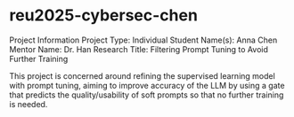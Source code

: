 # reu2025-cybersec-chen
Project Information
Project Type: Individual 
Student Name(s): Anna Chen
Mentor Name: Dr. Han
Research Title: Filtering Prompt Tuning to Avoid Further Training

This project is concerned around refining the supervised learning model with prompt tuning, aiming to improve accuracy of the LLM by using a gate that predicts the quality/usability of soft prompts so that no further training is needed.
